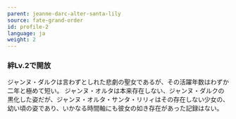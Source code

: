 ```yaml
---
parent: jeanne-darc-alter-santa-lily
source: fate-grand-order
id: profile-2
language: ja
weight: 2
---
```


### 絆Lv.2で開放

ジャンヌ・ダルクは言わずとしれた悲劇の聖女であるが、その活躍年数はわずか二年と極めて短い。
ジャンヌ・オルタは本来存在しない、ジャンヌ・ダルクの黒化した姿だが、ジャンヌ・オルタ・サンタ・リリィはその存在しない少女の、幼い頃の姿であり、いかなる時間軸にも彼女の如き存在があった記録はない。
